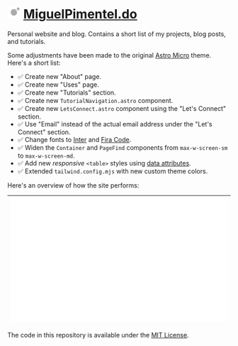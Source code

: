 <h1><img alt="favicon" src="/public/favicon.svg" height="28" /> <a href="https://miguelpimentel.do/">MiguelPimentel.do</a></h1>

Personal website and blog. Contains a short list of my projects, blog posts, and tutorials.

Some adjustments have been made to the original [Astro Micro](https://github.com/trevortylerlee/astro-micro) theme. Here's a short list:

- ✅ Create new "About" page.
- ✅ Create new "Uses" page.
- ✅ Create new "Tutorials" section.
- ✅ Create new `TutorialNavigation.astro` component.
- ✅ Create new `LetsConnect.astro` component using the "Let's Connect" section.
- ✅ Use "Email" instead of the actual email address under the "Let's Connect" section.
- ✅ Change fonts to [Inter](https://github.com/rsms/inter) and [Fira Code](https://github.com/tonsky/FiraCode).
- ✅ Widen the `Container` and `PageFind` components from `max-w-screen-sm` to `max-w-screen-md`.
- ✅ Add new _responsive_ `<table>` styles using [data attributes](https://developer.mozilla.org/en-US/docs/Learn/HTML/Howto/Use_data_attributes).
- ✅ Extended `tailwind.config.mjs` with new custom theme colors.

Here's an overview of how the site performs:

| ![PageSpeed Insights Results](pagespeed-mp.svg) |
| ----------------------------------------------- |

The code in this repository is available under the [MIT License](LICENSE).
